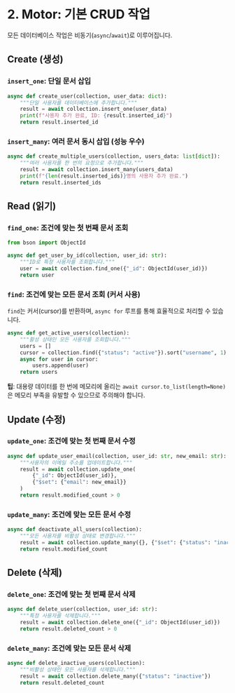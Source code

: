 # 2. Motor: 기본 CRUD 작업

모든 데이터베이스 작업은 비동기(`async`/`await`)로 이루어집니다.

## Create (생성)

### `insert_one`: 단일 문서 삽입
```python
async def create_user(collection, user_data: dict):
    """단일 사용자를 데이터베이스에 추가합니다."""
    result = await collection.insert_one(user_data)
    print(f"사용자 추가 완료, ID: {result.inserted_id}")
    return result.inserted_id
```

### `insert_many`: 여러 문서 동시 삽입 (성능 우수)
```python
async def create_multiple_users(collection, users_data: list[dict]):
    """여러 사용자를 한 번의 요청으로 추가합니다."""
    result = await collection.insert_many(users_data)
    print(f"{len(result.inserted_ids)}명의 사용자 추가 완료.")
    return result.inserted_ids
```

## Read (읽기)

### `find_one`: 조건에 맞는 첫 번째 문서 조회
```python
from bson import ObjectId

async def get_user_by_id(collection, user_id: str):
    """ID로 특정 사용자를 조회합니다."""
    user = await collection.find_one({"_id": ObjectId(user_id)})
    return user
```

### `find`: 조건에 맞는 모든 문서 조회 (커서 사용)
`find`는 커서(cursor)를 반환하며, `async for` 루프를 통해 효율적으로 처리할 수 있습니다.

```python
async def get_active_users(collection):
    """활성 상태인 모든 사용자를 조회합니다."""
    users = []
    cursor = collection.find({"status": "active"}).sort("username", 1)
    async for user in cursor:
        users.append(user)
    return users
```
**팁**: 대용량 데이터를 한 번에 메모리에 올리는 `await cursor.to_list(length=None)`은 메모리 부족을 유발할 수 있으므로 주의해야 합니다.

## Update (수정)

### `update_one`: 조건에 맞는 첫 번째 문서 수정
```python
async def update_user_email(collection, user_id: str, new_email: str):
    """사용자의 이메일 주소를 업데이트합니다."""
    result = await collection.update_one(
        {"_id": ObjectId(user_id)},
        {"$set": {"email": new_email}}
    )
    return result.modified_count > 0
```

### `update_many`: 조건에 맞는 모든 문서 수정
```python
async def deactivate_all_users(collection):
    """모든 사용자를 비활성 상태로 변경합니다."""
    result = await collection.update_many({}, {"$set": {"status": "inactive"}})
    return result.modified_count
```

## Delete (삭제)

### `delete_one`: 조건에 맞는 첫 번째 문서 삭제
```python
async def delete_user(collection, user_id: str):
    """특정 사용자를 삭제합니다."""
    result = await collection.delete_one({"_id": ObjectId(user_id)})
    return result.deleted_count > 0
```

### `delete_many`: 조건에 맞는 모든 문서 삭제
```python
async def delete_inactive_users(collection):
    """비활성 상태인 모든 사용자를 삭제합니다."""
    result = await collection.delete_many({"status": "inactive"})
    return result.deleted_count
